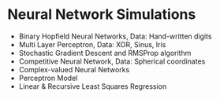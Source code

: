 # Neural Network Simulations 
* Binary Hopfield Neural Networks,  Data: Hand-written digits
* Multi Layer Perceptron, Data: XOR, Sinus, Iris
* Stochastic Gradient Descent and RMSProp algorithm
* Competitive Neural Network, Data: Spherical coordinates
* Complex-valued Neural Networks 
* Perceptron Model
* Linear & Recursive Least Squares Regression

